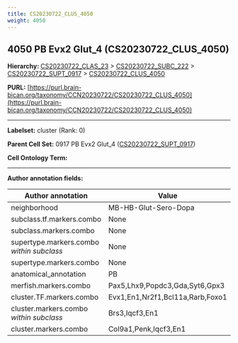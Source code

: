 ```yaml
---
title: CS20230722_CLUS_4050
weight: 4050
---
```

## 4050 PB Evx2 Glut_4 (CS20230722_CLUS_4050)
<b>Hierarchy: </b>
[CS20230722_CLAS_23](../CS20230722_CLAS_23) >
[CS20230722_SUBC_222](../CS20230722_SUBC_222) >
[CS20230722_SUPT_0917](../CS20230722_SUPT_0917) >
[CS20230722_CLUS_4050](../CS20230722_CLUS_4050)

**PURL:** [https://purl.brain-bican.org/taxonomy/CCN20230722/CS20230722_CLUS_4050](https://purl.brain-bican.org/taxonomy/CCN20230722/CS20230722_CLUS_4050)

---


**Labelset:** cluster (Rank: 0)

**Parent Cell Set:** 0917 PB Evx2 Glut_4 ([CS20230722_SUPT_0917](../CS20230722_SUPT_0917))



**Cell Ontology Term:** 

[MARKER GENES.]: #


---

[TRANSFERRED ANNOTATIONS.]: #


[AUTHOR ANNOTATION FIELDS.]: #


**Author annotation fields:**

| Author annotation | Value |
|-------------------|-------|
|neighborhood|MB-HB-Glut-Sero-Dopa|
|subclass.tf.markers.combo|None|
|subclass.markers.combo|None|
|supertype.markers.combo _within subclass_|None|
|supertype.markers.combo|None|
|anatomical_annotation|PB|
|merfish.markers.combo|Pax5,Lhx9,Popdc3,Gda,Syt6,Gpx3|
|cluster.TF.markers.combo|Evx1,En1,Nr2f1,Bcl11a,Rarb,Foxo1|
|cluster.markers.combo _within subclass_|Brs3,Iqcf3,En1|
|cluster.markers.combo|Col9a1,Penk,Iqcf3,En1|
